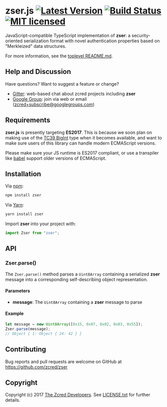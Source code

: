 # zser.js [![Latest Version][npm-shield]][npm-link] [![Build Status][build-image]][build-link] [![MIT licensed][license-image]][license-link]

[npm-shield]: https://img.shields.io/npm/v/zser.svg
[npm-link]: https://www.npmjs.com/package/zser
[build-image]: https://secure.travis-ci.org/zcred/zser.svg?branch=master
[build-link]: http://travis-ci.org/zcred/zser
[license-image]: https://img.shields.io/badge/license-MIT-blue.svg
[license-link]: https://github.com/zcred/zser/blob/master/LICENSE.txt

JavaScript-compatible TypeScript implementation of **zser**: a
security-oriented serialization format with novel authentication properties
based on "Merkleized" data structures.

For more information, see the [toplevel README.md].

[toplevel README.md]: https://github.com/zcred/zser/blob/master/README.md

## Help and Discussion

Have questions? Want to suggest a feature or change?

* [Gitter]: web-based chat about zcred projects including **zser**
* [Google Group]: join via web or email ([zcred+subscribe@googlegroups.com])

[Gitter]: https://gitter.im/zcred/Lobby
[Google Group]: https://groups.google.com/forum/#!forum/zcred
[zcred+subscribe@googlegroups.com]: mailto:zcred+subscribe@googlegroups.com

## Requirements

**zser.js** is presently targeting <b>ES2017</b>. This is because we soon plan
on making use of the [TC39 BigInt] type when it becomes available, and want to
make sure users of this library can handle modern ECMAScript versions.

Please make sure your JS runtime is ES2017 compliant, or use a transpiler
like [babel] support older versions of ECMAScript.

[TC39 BigInt]: https://tc39.github.io/proposal-bigint/
[babel]: https://babeljs.io/docs/plugins/preset-es2017/

## Installation

Via [npm](https://www.npmjs.com/):

```bash
npm install zser
```

Via [Yarn](https://yarnpkg.com/):

```bash
yarn install zser
```

Import **zser** into your project with:

```js
import Zser from "zser";
```

## API

### Zser.parse()

The `Zser.parse()` method parses a `Uint8Array` containing a serialized
**zser** message into a corresponding self-describing object representation.

#### Parameters

* **message**: The `Uint8Array` containing a **zser** message to parse

#### Example

```js
let message = new Uint8Array([0x15, 0x07, 0x02, 0x03, 0x55]);
Zser.parse(message);
// Object { 1: Object { 24: 42 } }
```

## Contributing

Bug reports and pull requests are welcome on GitHub at https://github.com/zcred/zser

## Copyright

Copyright (c) 2017 [The Zcred Developers][AUTHORS].
See [LICENSE.txt] for further details.

[AUTHORS]: https://github.com/zcred/zcred/blob/master/AUTHORS.md
[LICENSE.txt]: https://github.com/zcred/zser/blob/master/LICENSE.txt
